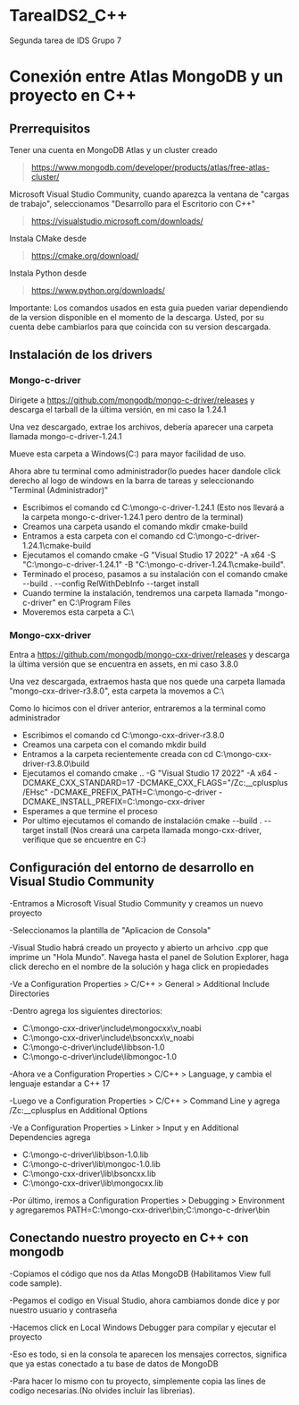 # TareaIDS2_C++
Segunda tarea de IDS Grupo 7
# Conexión entre Atlas MongoDB y un proyecto en C++

## Prerrequisitos
Tener una cuenta en MongoDB Atlas y un cluster creado
>https://www.mongodb.com/developer/products/atlas/free-atlas-cluster/

Microsoft Visual Studio Community, cuando aparezca la ventana de "cargas de trabajo", seleccionamos "Desarrollo para el Escritorio con C++"
>https://visualstudio.microsoft.com/downloads/

Instala CMake desde
>https://cmake.org/download/

Instala Python desde
>https://www.python.org/downloads/

Importante:
Los comandos usados en esta guia pueden variar dependiendo de la version disponible en el momento de la descarga. Usted, por su cuenta debe cambiarlos para que coincida con su version descargada.

## Instalación de los drivers
### Mongo-c-driver
Dirigete a https://github.com/mongodb/mongo-c-driver/releases y descarga el tarball de la última versión, en mi caso la 1.24.1

Una vez descargado, extrae los archivos, debería aparecer una carpeta llamada mongo-c-driver-1.24.1

Mueve esta carpeta a Windows(C:) para mayor facilidad de uso.

Ahora abre tu terminal como administrador(lo puedes hacer dandole click derecho al logo de windows en la barra de tareas y seleccionando "Terminal (Administrador)"
- Escribimos el comando cd C:\mongo-c-driver-1.24.1 (Esto nos llevará a la carpeta mongo-c-driver-1.24.1 pero dentro de la terminal)
- Creamos una carpeta usando el comando mkdir cmake-build
- Entramos a esta carpeta con el comando cd C:\mongo-c-driver-1.24.1\cmake-build
- Ejecutamos el comando cmake -G "Visual Studio 17 2022" -A x64 -S "C:\mongo-c-driver-1.24.1" -B "C:\mongo-c-driver-1.24.1\cmake-build".
- Terminado el proceso, pasamos a su instalación con el comando cmake --build . --config RelWithDebInfo --target install
- Cuando termine la instalación, tendremos una carpeta llamada "mongo-c-driver" en C:\Program Files
- Moveremos esta carpeta a C:\

### Mongo-cxx-driver
Entra a https://github.com/mongodb/mongo-cxx-driver/releases y descarga la última versión que se encuentra en assets, en mi caso 3.8.0

Una vez descargada, extraemos hasta que nos quede una carpeta llamada "mongo-cxx-driver-r3.8.0", esta carpeta la movemos a C:\

Como lo hicimos con el driver anterior, entraremos a la terminal como administrador
- Escribimos el comando cd C:\mongo-cxx-driver-r3.8.0
- Creamos una carpeta con el comando mkdir build
- Entramos a la carpeta recientemente creada con cd C:\mongo-cxx-driver-r3.8.0\build
- Ejecutamos el comando cmake .. -G "Visual Studio 17 2022" -A x64 -DCMAKE_CXX_STANDARD=17 -DCMAKE_CXX_FLAGS="/Zc:__cplusplus /EHsc" -DCMAKE_PREFIX_PATH=C:\mongo-c-driver -DCMAKE_INSTALL_PREFIX=C:\mongo-cxx-driver
- Esperames a que termine el proceso
- Por ultimo ejecutamos el comando de instalación cmake --build . --target install (Nos creará una carpeta llamada mongo-cxx-driver, verifique que se encuentre en C:\)

## Configuración del entorno de desarrollo en Visual Studio Community
-Entramos a Microsoft Visual Studio Community y creamos un nuevo proyecto

-Seleccionamos la plantilla de "Aplicacion de Consola"

-Visual Studio habrá creado un proyecto y abierto un arhcivo .cpp que imprime un "Hola Mundo". Navega hasta el panel de Solution Explorer, haga click derecho en el nombre de la solución y haga click en propiedades

-Ve a Configuration Properties > C/C++ > General > Additional Include Directories

-Dentro agrega los siguientes directorios:
   - C:\mongo-cxx-driver\include\mongocxx\v_noabi
   - C:\mongo-cxx-driver\include\bsoncxx\v_noabi
   - C:\mongo-c-driver\include\libbson-1.0
   - C:\mongo-c-driver\include\libmongoc-1.0

-Ahora ve a Configuration Properties > C/C++ > Language, y cambia el lenguaje estandar a C++ 17

-Luego ve a Configuration Properties > C/C++ > Command Line y agrega /Zc:__cplusplus en Additional Options

-Ve a Configuration Properties > Linker > Input y en Additional Dependencies agrega
   - C:\mongo-c-driver\lib\bson-1.0.lib
   - C:\mongo-c-driver\lib\mongoc-1.0.lib
   - C:\mongo-cxx-driver\lib\bsoncxx.lib
   - C:\mongo-cxx-driver\lib\mongocxx.lib

-Por último, iremos a Configuration Properties > Debugging > Environment y agregaremos PATH=C:\mongo-cxx-driver\bin;C:\mongo-c-driver\bin

## Conectando nuestro proyecto en C++ con mongodb
-Copiamos el código que nos da Atlas MongoDB (Habilitamos View full code sample).

-Pegamos el codigo en Visual Studio, ahora cambiamos donde dice <username> y <password> por nuestro usuario y contraseña

-Hacemos click en Local Windows Debugger para compilar y ejecutar el proyecto

-Eso es todo, si en la consola te aparecen los mensajes correctos, significa que ya estas conectado a tu base de datos de MongoDB

-Para hacer lo mismo con tu proyecto, simplemente copia las lines de codigo necesarias.(No olvides incluir las librerias).
